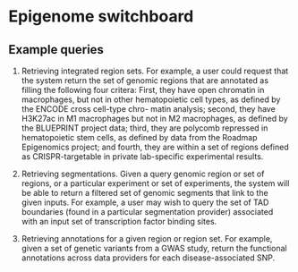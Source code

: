 # Epigenome switchboard

## Example queries

1. Retrieving integrated region sets. For example, a user could request that the system return the set
of genomic regions that are annotated as filling the following four critera: First, they have open chromatin
in macrophages, but not in other hematopoietic cell types, as defined by the ENCODE cross cell-type chro-
matin analysis; second, they have H3K27ac in M1 macrophages but not in M2 macrophages, as defined by the
BLUEPRINT project data; third, they are polycomb repressed in hematopoietic stem cells, as defined by data from
the Roadmap Epigenomics project; and fourth, they are within a set of regions defined as CRISPR-targetable in
private lab-specific experimental results.

2. Retrieving segmentations. Given a query genomic region or set of regions, or a particular experiment or set
of experiments, the system will be able to return a filtered set of genomic segments that link to the given inputs.
For example, a user may wish to query the set of TAD boundaries (found in a particular segmentation provider)
associated with an input set of transcription factor binding sites.

3. Retrieving annotations for a given region or region set. For example, given a set of genetic variants from
a GWAS study, return the functional annotations across data providers for each disease-associated SNP.
